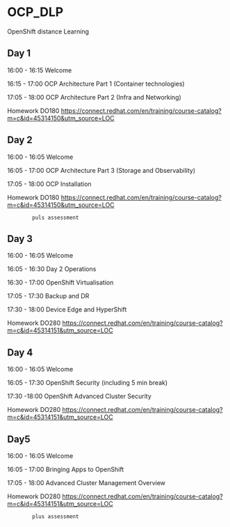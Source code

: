 # OCP_DLP
OpenShift distance Learning

## Day 1

16:00 - 16:15		Welcome

16:15 - 17:00		OCP Architecture Part 1 (Container technologies)

17:05 - 18:00		OCP Architecture Part 2 (Infra and Networking)

Homework		DO180 https://connect.redhat.com/en/training/course-catalog?m=c&id=45314150&utm_source=LOC

## Day 2

16:00 - 16:05		Welcome

16:05 - 17:00		OCP Architecture Part 3 (Storage and Observability)

17:05 - 18:00		OCP Installation

Homework		DO180 https://connect.redhat.com/en/training/course-catalog?m=c&id=45314150&utm_source=LOC
            
            puls assessment

## Day 3

16:00 - 16:05		Welcome

16:05 - 16:30		Day 2 Operations

16:30 - 17:00		OpenShift Virtualisation

17:05 - 17:30		Backup and DR

17:30 - 18:00		Device Edge and HyperShift

Homework		DO280 https://connect.redhat.com/en/training/course-catalog?m=c&id=45314151&utm_source=LOC

## Day 4

16:00 - 16:05		Welcome

16:05 - 17:30		OpenShift Security (including 5 min break)

17:30 -18:00		OpenShift Advanced Cluster Security

Homework		DO280 https://connect.redhat.com/en/training/course-catalog?m=c&id=45314151&utm_source=LOC

## Day5

16:00 - 16:05		Welcome

16:05 - 17:00		Bringing Apps to OpenShift

17:05 - 18:00		Advanced Cluster Management Overview 

Homework		DO280 https://connect.redhat.com/en/training/course-catalog?m=c&id=45314151&utm_source=LOC

            plus assessment

